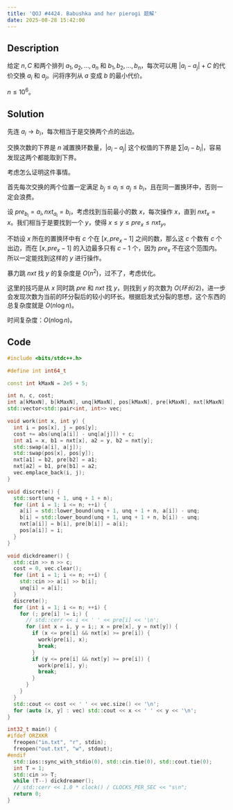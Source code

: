 ```yaml
---
title: 'QOJ #4424. Babushka and her pierogi 题解'
date: 2025-08-28 15:42:00
---
```


## Description

给定 $n,C$ 和两个排列 $a_1,a_2,\ldots,a_n$ 和 $b_1,b_2,\ldots,b_n$，每次可以用 $|a_i-a_j|+C$ 的代价交换 $a_i$ 和 $a_j$。问将序列从 $a$ 变成 $b$ 的最小代价。

$n\leq 10^6$。

## Solution

先连 $a_i\to b_i$，每次相当于是交换两个点的出边。

交换次数的下界是 $n$ 减置换环数量，$|a_i-a_j|$ 这个权值的下界是 $\sum|a_i-b_i|$，容易发现这两个都能取到下界。

考虑怎么证明这件事情。

首先每次交换的两个位置一定满足 $b_j\leq a_i\leq a_j\leq b_i$，且在同一置换环中，否则一定会浪费。

设 $pre_{b_i}=a_i,nxt_{a_i}=b_i$，考虑找到当前最小的数 $x$，每次操作 $x$，直到 $nxt_x=x$。我们相当于是要找到一个 $y$，使得 $x\leq y\leq pre_x\leq nxt_y$。

不妨设 $x$ 所在的置换环中有 $c$ 个在 $[x,pre_x-1]$ 之间的数，那么这 $c$ 个数有 $c$ 个出边，而在 $[x,pre_x-1]$ 的入边最多只有 $c-1$ 个，因为 $pre_x$ 不在这个范围内。所以一定能找到这样的 $y$ 进行操作。

暴力跳 $nxt$ 找 $y$ 的复杂度是 $O(n^2)$，过不了，考虑优化。

这里的技巧是从 $x$ 同时跳 $pre$ 和 $nxt$ 找 $y$，则找到 $y$ 的次数为 $O(环长/2)$，进一步会发现次数为当前的环分裂后的较小的环长。根据启发式分裂的思想，这个东西的总复杂度就是 $O(n\log n)$。

时间复杂度：$O(n\log n)$。

## Code

```cpp
#include <bits/stdc++.h>

#define int int64_t

const int kMaxN = 2e5 + 5;

int n, c, cost;
int a[kMaxN], b[kMaxN], unq[kMaxN], pos[kMaxN], pre[kMaxN], nxt[kMaxN];
std::vector<std::pair<int, int>> vec;

void work(int x, int y) {
  int i = pos[x], j = pos[y];
  cost += abs(unq[a[i]] - unq[a[j]]) + c;
  int a1 = x, b1 = nxt[x], a2 = y, b2 = nxt[y];
  std::swap(a[i], a[j]);
  std::swap(pos[x], pos[y]);
  nxt[a1] = b2, pre[b2] = a1;
  nxt[a2] = b1, pre[b1] = a2;
  vec.emplace_back(i, j);
}

void discrete() {
  std::sort(unq + 1, unq + 1 + n);
  for (int i = 1; i <= n; ++i) {
    a[i] = std::lower_bound(unq + 1, unq + 1 + n, a[i]) - unq;
    b[i] = std::lower_bound(unq + 1, unq + 1 + n, b[i]) - unq;
    nxt[a[i]] = b[i], pre[b[i]] = a[i];
    pos[a[i]] = i;
  }
}

void dickdreamer() {
  std::cin >> n >> c;
  cost = 0, vec.clear();
  for (int i = 1; i <= n; ++i) {
    std::cin >> a[i] >> b[i];
    unq[i] = a[i];
  }
  discrete();
  for (int i = 1; i <= n; ++i) {
    for (; pre[i] != i;) {
      // std::cerr << i << ' ' << pre[i] << '\n';
      for (int x = i, y = i;; x = pre[x], y = nxt[y]) {
        if (x <= pre[i] && nxt[x] >= pre[i]) {
          work(pre[i], x);
          break;
        }
        if (y <= pre[i] && nxt[y] >= pre[i]) {
          work(pre[i], y);
          break;
        }
      }
    }
  }
  std::cout << cost << ' ' << vec.size() << '\n';
  for (auto [x, y] : vec) std::cout << x << ' ' << y << '\n';
}

int32_t main() {
#ifdef ORZXKR
  freopen("in.txt", "r", stdin);
  freopen("out.txt", "w", stdout);
#endif
  std::ios::sync_with_stdio(0), std::cin.tie(0), std::cout.tie(0);
  int T = 1;
  std::cin >> T;
  while (T--) dickdreamer();
  // std::cerr << 1.0 * clock() / CLOCKS_PER_SEC << "s\n";
  return 0;
}
```